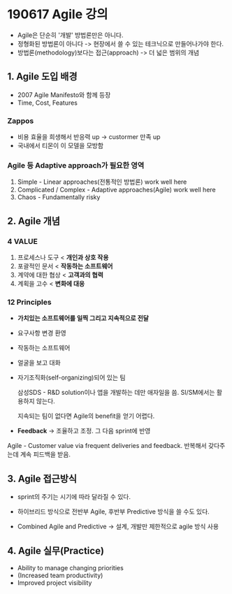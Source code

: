 # 190617 Agile 강의

- Agile은 단순히 '개발' 방법론만은 아니다.
- 정형화된 방법론이 아니다 -> 현장에서 쓸 수 있는 테크닉으로 만들어나가야 한다.
- 방법론(methodology)보다는 접근(approach) -> 더 넓은 범위의 개념



## 1. Agile 도입 배경

- 2007 Agile Manifesto와 함께 등장
- Time, Cost, Features



### Zappos

- 비용 효율을 희생해서 반응력 up -> custormer 만족 up
- 국내에서 티몬이 이 모델을 모방함



### Agile 등 Adaptive approach가 필요한 영역

1. Simple - Linear approaches(전통적인 방법론) work well here
2. Complicated / Complex - Adaptive approaches(Agile) work well here
3. Chaos - Fundamentally risky





## 2. Agile 개념

### 4 VALUE

1. 프로세스나 도구 < **개인과 상호 작용**
2. 포괄적인 문서 < **작동하는 소프트웨어**
3. 계약에 대한 협상 < **고객과의 협력**
4. 계획을 고수 < **변화에 대응**



### 12 Principles

- **가치있는 소프트웨어를 일찍 그리고 지속적으로 전달**

- 요구사항 변경 환영

- 작동하는 소프트웨어

- 얼굴을 보고 대화

- 자기조직화(self-organizing)되어 있는 팀

  삼성SDS - R&D solution이나 앱을 개발하는 데만 애자일을 씀. SI/SM에서는 활용하지 않는다.

  지속되는 팀이 없다면 Agile의 benefit을 얻기 어렵다.

- **Feedback** -> 조율하고 조정. 그 다음 sprint에 반영



Agile - Customer value via frequent deliveries and feedback. 반복해서 갖다주는데 계속 피드백을 받음.





## 3. Agile 접근방식

- sprint의 주기는 시기에 따라 달라질 수 있다.
- 하이브리드 방식으로 전반부 Agile, 후반부 Predictive 방식을 쓸 수도 있다.

- Combined Agile and Predictive -> 설계, 개발만 제한적으로 agile 방식 사용





## 4. Agile 실무(Practice)

- Ability to manage changing priorities
- (Increased team productivity)
- Improved project visibility









